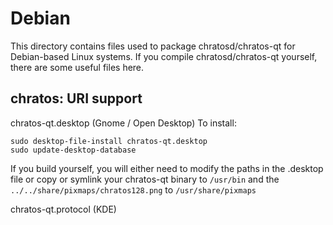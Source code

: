 
Debian
====================
This directory contains files used to package chratosd/chratos-qt
for Debian-based Linux systems. If you compile chratosd/chratos-qt yourself, there are some useful files here.

## chratos: URI support ##


chratos-qt.desktop  (Gnome / Open Desktop)
To install:

	sudo desktop-file-install chratos-qt.desktop
	sudo update-desktop-database

If you build yourself, you will either need to modify the paths in
the .desktop file or copy or symlink your chratos-qt binary to `/usr/bin`
and the `../../share/pixmaps/chratos128.png` to `/usr/share/pixmaps`

chratos-qt.protocol (KDE)

